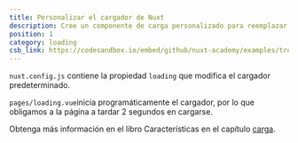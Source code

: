 ```yaml
---
title: Personalizar el cargador de Nuxt
description: Cree un componente de carga personalizado para reemplazar el cargador predeterminado
position: 1
category: loading
csb_link: https://codesandbox.io/embed/github/nuxt-academy/examples/tree/master/loading/customize-nuxt-loading?fontsize=14&hidenavigation=1&module=%2Fnuxt.config.js&theme=dark&view=editor
---
```


<example-intro></example-intro>

`nuxt.config.js` contiene la propiedad `loading` que modifica el cargador predeterminado.

`pages/loading.vue`inicia programáticamente el cargador, por lo que obligamos a la página a tardar 2 segundos en cargarse.

<base-alert type="next">

Obtenga más información en el libro Características en el capítulo [carga](/docs/2.x/features/loading).

</base-alert>

<code-sandbox :src="csb_link"></code-sandbox>
